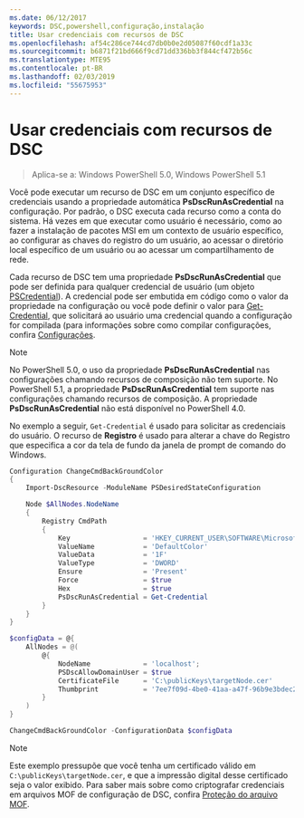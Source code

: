 ```yaml
---
ms.date: 06/12/2017
keywords: DSC,powershell,configuração,instalação
title: Usar credenciais com recursos de DSC
ms.openlocfilehash: af54c286ce744cd7db0b0e2d05087f60cdf1a33c
ms.sourcegitcommit: b6871f21bd666f9cd71dd336bb3f844cf472b56c
ms.translationtype: MTE95
ms.contentlocale: pt-BR
ms.lasthandoff: 02/03/2019
ms.locfileid: "55675953"
---
```

# <a name="use-credentials-with-dsc-resources"></a>Usar credenciais com recursos de DSC

> Aplica-se a: Windows PowerShell 5.0, Windows PowerShell 5.1

Você pode executar um recurso de DSC em um conjunto específico de credenciais usando a propriedade automática **PsDscRunAsCredential** na configuração.
Por padrão, o DSC executa cada recurso como a conta do sistema.
Há vezes em que executar como usuário é necessário, como ao fazer a instalação de pacotes MSI em um contexto de usuário específico, ao configurar as chaves do registro do um usuário, ao acessar o diretório local específico de um usuário ou ao acessar um compartilhamento de rede.

Cada recurso de DSC tem uma propriedade **PsDscRunAsCredential** que pode ser definida para qualquer credencial de usuário (um objeto [PSCredential](/dotnet/api/system.management.automation.pscredential)).
A credencial pode ser embutida em código como o valor da propriedade na configuração ou você pode definir o valor para [Get-Credential](/powershell/module/Microsoft.PowerShell.Security/Get-Credential), que solicitará ao usuário uma credencial quando a configuração for compilada (para informações sobre como compilar configurações, confira [Configurações](configurations.md).

> [!NOTE]
> No PowerShell 5.0, o uso da propriedade **PsDscRunAsCredential** nas configurações chamando recursos de composição não tem suporte.
> No PowerShell 5.1, a propriedade **PsDscRunAsCredential** tem suporte nas configurações chamando recursos de composição.
> A propriedade **PsDscRunAsCredential** não está disponível no PowerShell 4.0.

No exemplo a seguir, `Get-Credential` é usado para solicitar as credenciais do usuário.
O recurso de **Registro** é usado para alterar a chave do Registro que especifica a cor da tela de fundo da janela de prompt de comando do Windows.

```powershell
Configuration ChangeCmdBackGroundColor
{
    Import-DscResource -ModuleName PSDesiredStateConfiguration

    Node $AllNodes.NodeName
    {
        Registry CmdPath
        {
            Key                  = 'HKEY_CURRENT_USER\SOFTWARE\Microsoft\Command Processor'
            ValueName            = 'DefaultColor'
            ValueData            = '1F'
            ValueType            = 'DWORD'
            Ensure               = 'Present'
            Force                = $true
            Hex                  = $true
            PsDscRunAsCredential = Get-Credential
        }
    }
}

$configData = @{
    AllNodes = @(
        @{
            NodeName             = 'localhost';
            PSDscAllowDomainUser = $true
            CertificateFile      = 'C:\publicKeys\targetNode.cer'
            Thumbprint           = '7ee7f09d-4be0-41aa-a47f-96b9e3bdec25'
        }
    )
}

ChangeCmdBackGroundColor -ConfigurationData $configData
```

> [!NOTE]
> Este exemplo pressupõe que você tenha um certificado válido em `C:\publicKeys\targetNode.cer`, e que a impressão digital desse certificado seja o valor exibido.
> Para saber mais sobre como criptografar credenciais em arquivos MOF de configuração de DSC, confira [Proteção do arquivo MOF](../pull-server/secureMOF.md).
